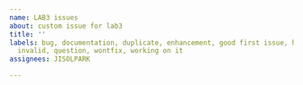 ```yaml
---
name: LAB3 issues
about: custom issue for lab3
title: ''
labels: bug, documentation, duplicate, enhancement, good first issue, help wanted,
  invalid, question, wontfix, working on it
assignees: JISOLPARK

---
```



